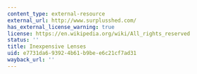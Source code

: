 ```yaml
---
content_type: external-resource
external_url: http://www.surplusshed.com/
has_external_license_warning: true
license: https://en.wikipedia.org/wiki/All_rights_reserved
status: ''
title: Inexpensive Lenses
uid: e7731da6-9392-4b61-b9be-e6c21cf7ad31
wayback_url: ''
---
```

